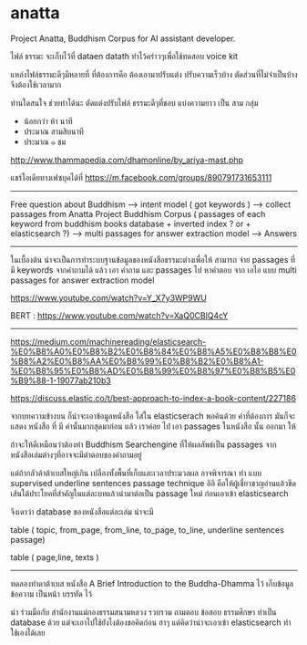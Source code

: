 # anatta
Project Anatta, Buddhism Corpus for AI assistant developer.


ไฟล์ ธรรมะ จะเก็บไว้ที่ dataen datath ทำไว้คร่าวๆเพื่อใช้ทดสอบ voice kit


แหล่งไฟล์ธรรมะดีๆมีหลายที่ ที่ต้องการคือ ต้องเอามาปรับแต่ง ปรับความเร็วบ้าง ตัดส่วนที่ไม่จำเป็นบ้าง จึงต้องใช้เวลามาก


ท่านใดสนใจ ช่วยทำได้นะ ตัดแต่งปรับไฟล์ ธรรมะดีๆที่ชอบ แบ่งความยาว เป็น สาม กลุ่ม
- น้อยกว่า ห้า นาที 
- ประมาณ สามสิบนาที 
- ประมาณ ๑ ชม



http://www.thammapedia.com/dhamonline/by_ariya-mast.php



แชร์ไอเดียทางเฟซบุคได้ที่ https://m.facebook.com/groups/890791731653111

-----
Free question about Buddhism --> intent model ( got keywords ) --> collect passages from Anatta Project Buddhism Corpus ( passages of each keyword from buddhism books database + inverted index ? or + elasticsearch ?) --> multi passages for answer extraction model --> Answers

-----
ในเบื้องต้น น่าจะเป็นการทำระบบฐานข้อมูลของหนังสือธรรมะต่างเพื่อให้ สามารถ จ่าย  passages ที่มี keywords จากคำถามได้ แล้ว เอา คำถาม และ passages ไป หาคำตอบ จาก เอไอ แบบ multi passages for answer extraction model

https://www.youtube.com/watch?v=Y_X7y3WP9WU

BERT : https://www.youtube.com/watch?v=XaQ0CBlQ4cY

-----
https://medium.com/machinereading/elasticsearch-%E0%B8%A0%E0%B8%B2%E0%B8%84%E0%B8%A5%E0%B8%B8%E0%B8%A2%E0%B8%AA%E0%B8%99%E0%B8%B2%E0%B8%A1-%E0%B8%95%E0%B8%AD%E0%B8%99%E0%B8%97%E0%B8%B5%E0%B9%88-1-19077ab210b3

https://discuss.elastic.co/t/best-approach-to-index-a-book-content/227186

จากบทความข้างบน
ก็น่าจะเอาข้อมูลหนังสือ ใส่ใน  elasticserach
พอค้นด้วย คำที่ต้องการ มันก็จะแสดง หนังสือ ที่ มี คำนั้นมากสุดมาก่อน
แล้ว เราค่อย ไป เอา passages ในหนังสือ นั้น ออกมา ให้

ถ้าจะให้ดีเหมือนว่าต้องทำ Buddhism Searchengine ที่ให้ผลลัพธ์เป็น passages จากหนังสือเล่มต่างๆที่อาจจะมีตำตอบของคำถามอยู่

แต่ถ้ากลัวด้าต้าเบสใหญ่เกิน เปลืองทั้งพื้นที่เก็บและเวลาประมวลผล อาจพิจารณา ทำ แบบ supervised underline sentences passage technique อิอิ คือให้ผู้เชี่ยวชาญอ่านแล้วขีดเส้นใต้ประโยคที่สำคัญในแต่ละบทแล้วนำมาต่อเป็น passage ใหม่ ก่อนเอาเข้า elasticsearch

จึงเดาว่า database ของหนังสือแต่ละเล่ม น่าจะมี 

table ( topic, from_page, from_line, to_page, to_line, underline sentences passage)

table ( page,line, texts )

---
ทดลองทำดาต้าเบส หนังสือ A Brief Introduction to the Buddha-Dhamma ไว้
เก็บข้อมูล ข้อความ เป็นหน้า บรรทัด ไว้

น่า ร่วมมือกับ สำนักงานแม่กองธรรมสนามหลวง รวบรวม ถามตอบ ข้อสอบ ธรรมศึกษา ทำเป็น database ด้วย แต่จะเอาไปใช้ยังไงต้องขอคิดก่อน ฮาๆ แต่คิดว่าน่าจะเอาเข้า elasticsearch ทำใช้เองได้เลย 


